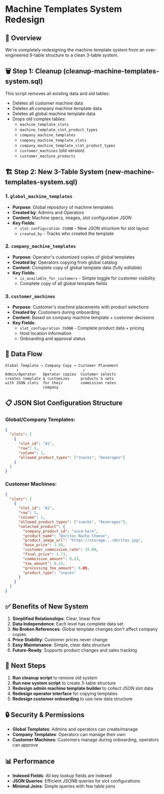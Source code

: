 # Machine Templates System Redesign

## 🎯 **Overview**
We're completely redesigning the machine template system from an over-engineered 9-table structure to a clean 3-table system.

## 🗑️ **Step 1: Cleanup (cleanup-machine-templates-system.sql)**
This script removes all existing data and old tables:
- Deletes all customer machine data
- Deletes all company machine template data  
- Deletes all global machine template data
- Drops old complex tables:
  - `machine_template_slots`
  - `machine_template_slot_product_types`
  - `company_machine_templates`
  - `company_machine_template_slots`
  - `company_machine_template_slot_product_types`
  - `customer_machines` (old version)
  - `customer_machine_products`

## 🏗️ **Step 2: New 3-Table System (new-machine-templates-system.sql)**

### **1. `global_machine_templates`**
- **Purpose**: Global repository of machine templates
- **Created by**: Admins and Operators
- **Content**: Machine specs, images, slot configuration JSON
- **Key Fields**:
  - `slot_configuration JSONB` - New JSON structure for slot layout
  - `created_by` - Tracks who created the template

### **2. `company_machine_templates`**
- **Purpose**: Operator's customized copies of global templates
- **Created by**: Operators copying from global catalog
- **Content**: Complete copy of global template data (fully editable)
- **Key Fields**:
  - `is_available_for_customers` - Simple toggle for customer visibility
  - Complete copy of all global template fields

### **3. `customer_machines`**
- **Purpose**: Customer's machine placements with product selections
- **Created by**: Customers during onboarding
- **Content**: Based on company machine template + customer decisions
- **Key Fields**:
  - `slot_configuration JSONB` - Complete product data + pricing
  - Host location information
  - Onboarding and approval status

## 🔄 **Data Flow**
```
Global Template → Company Copy → Customer Placement
     ↓              ↓              ↓
Admin/Operator   Operator copies  Customer selects
creates template & customizes     products & sets
with JSON slots  for their        commission rates
                 company
```

## 📋 **JSON Slot Configuration Structure**

### **Global/Company Templates:**
```json
{
  "slots": [
    {
      "slot_id": "A1",
      "row": 1,
      "column": 1,
      "allowed_product_types": ["snacks", "beverages"]
    }
  ]
}
```

### **Customer Machines:**
```json
{
  "slots": [
    {
      "slot_id": "A1",
      "row": 1,
      "column": 1,
      "allowed_product_types": ["snacks", "beverages"],
      "selected_product": {
        "company_product_id": "uuid-here",
        "product_name": "Doritos Nacho Cheese",
        "product_image_url": "https://storage.../doritos.jpg",
        "base_price": 1.50,
        "customer_commission_rate": 15.00,
        "final_price": 1.73,
        "commission_amount": 0.23,
        "tax_amount": 0.14,
        "processing_fee_amount": 0.05,
        "product_type": "snacks"
      }
    }
  ]
}
```

## ✅ **Benefits of New System**

1. **Simplified Relationships**: Clear, linear flow
2. **Data Independence**: Each level has complete data set
3. **No Broken References**: Global template changes don't affect company copies
4. **Price Stability**: Customer prices never change
5. **Easy Maintenance**: Simple, clear data structure
6. **Future-Ready**: Supports product changes and sales tracking

## 🚀 **Next Steps**

1. **Run cleanup script** to remove old system
2. **Run new system script** to create 3-table structure
3. **Redesign admin machine template builder** to collect JSON slot data
4. **Redesign operator interface** for copying templates
5. **Redesign customer onboarding** to use new data structure

## 🔒 **Security & Permissions**

- **Global Templates**: Admins and operators can create/manage
- **Company Templates**: Operators can manage their own
- **Customer Machines**: Customers manage during onboarding, operators can approve

## 📊 **Performance**

- **Indexed Fields**: All key lookup fields are indexed
- **JSON Queries**: Efficient JSONB queries for slot configurations
- **Minimal Joins**: Simple queries with few table joins 